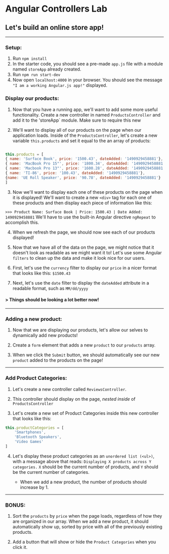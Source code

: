 # Angular Controllers Lab

## Let's build an online store app!

--- 

### Setup:
1. Run `npm install`
2. In the starter code, you should see a pre-made `app.js` file with a module named `storeApp` already created.
3. Run `npm run start-dev`
4. Now open `localhost:4000` in your browser. You should see the message `"I am a working Angular.js app!"` displayed.

### Display our products:

1. Now that you have a running app, we'll want to add some more useful functionality. Create a new controller in  named `ProductsController` and add it to the 'storeApp` module. Make sure to require this new 

2. We'll want to display all of our products on the page when our application loads. Inside of the `ProductsController`, let's create a new variable `this.products` and set it equal to the an array of products:

```javascript

this.products = [
{ name: 'Surface Book', price: '1500.43', dateAdded: '1490929458881'},
{ name: 'MacBook Pro 15"', price: '1800.34', dateAdded: '1490929458881'},
{ name: 'Macbook Pro 13"', price: '1600.28', dateAdded: '1490929458881'},
{ name: 'TI-86', price: '100.43', dateAdded: '1490929458881'},
{name: 'UE Roll Speaker', price: '90.78', dateAdded: '1490929458881'}
]
```

3. Now we'll want to display each one of these products on the page when it is displayed! We'll want to create a new `<div>` tag for each one of these products and then display each piece of information like this: 

`>>> Product Name: Surface Book | Price: 1500.43 | Date Added: 1490929458881`
We'll have to use the built-in Angular directive `ngRepeat` to accomplish this.

4. When we refresh the page, we should now see each of our products displayed!

5. Now that we have all of the data on the page, we might notice that it doesn't look as readable as we might want it to! Let's use some Angular `filters` to clean up the data and make it look nice for our users.

6. First, let's use the `currency` filter to display our `price` in a nicer format that looks like this: `$1500.43`

7. Next, let's use the `date` filter to display the `dateAdded` attribute in a readable format, such as `MM/dd/yyyy`

#### > Things should be looking a lot better now!

---

### Adding a new product:

1. Now that we are displaying our products, let's allow our selves to dynamically add new products!

2. Create a `form` element that adds a new `product` to our `products` array.

3. When we click the `Submit` button, we should automatically see our new `product` added to the products on the page!

--- 

### Add Product Categories:

1. Let's create a new controller called `ReviewsController`.

2. This controller should display on the page, _nested inside_ of `ProductsController`

3. Let's create a new set of Product Categories inside this new controller that looks like this: 

```javascript
this.productCategories = [
	'Smartphones',
	'Bluetooth Speakers',
	'Video Games'
]
```

4. Let's display these product categories as an `unordered list (<ul>)`, with a message above that reads: `Displaying X products across Y categories.` `X` should be the current number of products, and `Y` should be the current number of categories.

	- When we add a new product, the number of products should increase by 1.

--- 

### BONUS: 

1. Sort the `products` by `price` when the page loads, regardless of how they are organized in our array. When we add a new product, it should automatically show up, sorted by price with all of the previously existing products.

2. Add a button that will show or hide the `Product Categories` when you click it. 


